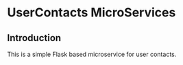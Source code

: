 # UserContacts MicroServices

## Introduction

This is a simple Flask based microservice for user contacts.



